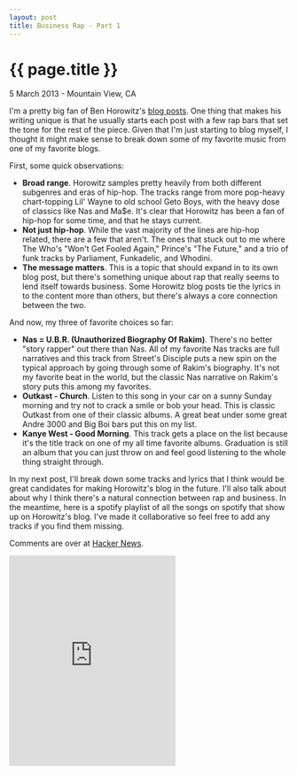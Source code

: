 ```yaml
---
layout: post
title: Business Rap - Part 1
---
```


{{ page.title }}
================

<p class="meta">5 March 2013 - Mountain View, CA</p>

I'm a pretty big fan of Ben Horowitz's [blog posts](http://bhorowitz.com/).  One thing that makes his writing unique is that he usually starts each post with a few rap bars that set the tone for the rest of the piece.  Given that I'm just starting to blog myself, I thought it might make sense to break down some of my favorite music from one of my favorite blogs.  

First, some quick observations:

<ul>
 
<li><strong>Broad range</strong>.  Horowitz samples pretty heavily from both different subgenres and eras of hip-hop.  The tracks range from more pop-heavy chart-topping Lil' Wayne to old school Geto Boys, with the heavy dose of classics like Nas and Ma$e.  It's clear that Horowitz has been a fan of hip-hop for some time, and that he stays current.</li>  

<li><strong>Not just hip-hop</strong>.  While the vast majority of the lines are hip-hop related, there are a few that aren't.  The ones that stuck out to me where The Who's "Won't Get Fooled Again," Prince's "The Future," and a trio of funk tracks by Parliament, Funkadelic, and Whodini.</li>  

<li><strong>The message matters</strong>.  This is a topic that should expand in to its own blog post, but there's something unique about rap that really seems to lend itself towards business.  Some Horowitz blog posts tie the lyrics in to the content more than others, but there's always a core connection between the two.</li>

</ul>

And now, my three of favorite choices so far:

<ul>
 
<li><strong>Nas = U.B.R. (Unauthorized Biography Of Rakim)</strong>.  There's no better "story rapper" out there than Nas.  All of my favorite Nas tracks are full narratives and this track from Street's Disciple puts a new spin on the typical approach by going through some of Rakim's biography.  It's not my favorite beat in the world, but the classic Nas narrative on Rakim's story puts this among my favorites.  </li>  

<li><strong>Outkast - Church</strong>.  Listen to this song in your car on a sunny Sunday morning and try not to crack a smile or bob your head.  This is classic Outkast from one of their classic albums.  A great beat under some great Andre 3000 and Big Boi bars put this on my list.</li>  

<li><strong>Kanye West - Good Morning</strong>.  This track gets a place on the list because it's the title track on one of my all time favorite albums.  Graduation is still an album that you can just throw on and feel good listening to the whole thing straight through.</li>

</ul>

In my next post, I'll break down some tracks and lyrics that I think would be great candidates for making Horowitz's blog in the future.  I'll also talk about about why I think there's a natural connection between rap and business.  In the meantime, here is a spotify playlist of all the songs on spotify that show up on Horowitz's blog.  I've made it collaborative so feel free to add any tracks if you find them missing.  

Comments are over at [Hacker News]().
<br>

<iframe src="https://embed.spotify.com/?uri=spotify:user:jwb119:playlist:46hFEzIClFpchpdHlZ6XXr" width="300" height="380" frameborder="0" allowtransparency="true"></iframe>

    
